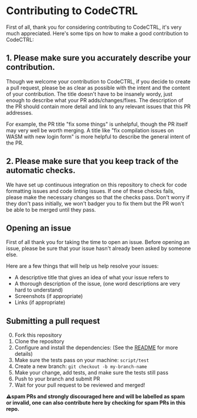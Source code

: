 # Contributing to CodeCTRL

First of all, thank you for considering contributing to CodeCTRL, it's very
much appreciated. Here's some tips on how to make a good contribution to
CodeCTRL:

## 1. Please make sure you accurately describe your contribution.

Though we welcome your contribution to CodeCTRL, if you decide to create a pull
request, please be as clear as possible with the intent and the content of your
contribution. The title doesn't have to be insanely wordy, just enough to
describe what your PR adds/changes/fixes. The description of the PR should
contain more detail and link to any relevant issues that this PR addresses.

For example, the PR title "fix some things" is unhelpful, though the PR itself
may very well be worth merging. A title like "fix compilation issues on WASM
with new login form" is more helpful to describe the general intent of the PR.

## 2. Please make sure that you keep track of the automatic checks.

We have set up continuous integration on this repository to check for code
formatting issues and code linting issues. If one of these checks fails, please
make the necessary changes so that the checks pass. Don't worry if they don't
pass initially, we won't badger you to fix them but the PR won't be able to be
merged until they pass.

## Opening an issue

First of all thank you for taking the time to open an issue.
Before opening an issue, please be sure that your issue hasn't already been asked by someone else.

Here are a few things that will help us help resolve your issues:

- A descriptive title that gives an idea of what your issue refers to
- A thorough description of the issue, (one word descriptions are very hard to understand)
- Screenshots (if appropriate)
- Links (if appropriate)

## Submitting a pull request

0. Fork this repository
0. Clone the repository
0. Configure and install the dependencies: (See the [README](README.md) for more details)
0. Make sure the tests pass on your machine: `script/test`
0. Create a new branch: `git checkout -b my-branch-name`
0. Make your change, add tests, and make sure the tests still pass
0. Push to your branch and submit PR
0. Wait for your pull request to be reviewed and merged!

**⚠️spam PRs and strongly discouraged here and will be labelled as spam or invalid, one can also contribute here by checking for spam PRs in this repo.**
